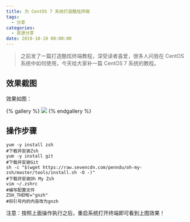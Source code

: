 ```yaml
---
title: 为 CentOS 7 系统打造酷炫终端
tags:
  - 分享
categories:
  - 资源分享
date: 2019-10-10 00:00:00
---
```


> 之前发了一篇打造酷炫终端教程，深受读者喜爱，很多人问我在 CentOS 系统中如何使用，今天给大家补一篇 CentOS 7 系统的教程。

<!-- more -->

## 效果截图

效果如图：

{% gallery %}
![](https://cdn.dusays.com/2019/10/93-1.jpg)
{% endgallery %}

## 操作步骤

```
yum -y install zsh
#下载并安装Zsh
yum -y install git
#下载并安装Git
sh -c "$(wget https://raw.sevencdn.com/penndu/oh-my-zsh/master/tools/install.sh -O -)"
#下载并安装Oh My Zsh
vim ~/.zshrc
#编写配置文件
ZSH_THEME="gnzh"
#将引号内的内容改为gnzh
```

注意：按照上面操作执行之后，重启系统打开终端即可看到上图效果！